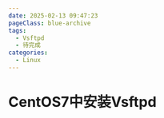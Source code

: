 ```yaml
---
date: 2025-02-13 09:47:23
pageClass: blue-archive
tags:
  - Vsftpd
  - 待完成
categories:
  - Linux
---
```


# CentOS7中安装Vsftpd
